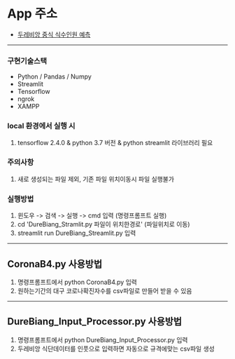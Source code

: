 # App 주소
+ [두레비앙 중식 식수인원 예측 ](https://share.streamlit.io/sun26-avrin/streamlit01-restaurant_headcount/DureBiang_Streamlit.py)

---
### 구현기술스택
+ Python / Pandas / Numpy
+ Streamlit
+ Tensorflow
+ ngrok
+ XAMPP

### local 환경에서 실행 시
1. tensorflow 2.4.0 & python 3.7 버전 & python streamlit 라이브러리 필요

### 주의사항 
1. 새로 생성되는 파일 제외, 기존 파일 위치이동시 파일 실행불가

### 실행방법
1. 윈도우 -> 검색 -> 실행 -> cmd 입력       (명령프롬프트 실행)
2. cd 'DureBiang_Stramlit.py 파일이 위치한경로'       (파일위치로 이동)
3. streamlit run DureBiang_Streamlit.py 입력

------------
  
## CoronaB4.py 사용방법
1. 명령프롬프트에서 python CoronaB4.py 입력
2. 원하는기간의 대구 코로나확진자수를 csv파일로 만들어 받을 수 있음

-------------
  
## DureBiang_Input_Processor.py 사용방법
1. 명령프롬프트에서 python DureBiang_Input_Processor.py 입력
2. 두레비앙 식단데이터를 인풋으로 입력하면 자동으로 규격에맞는 csv파일 생성
